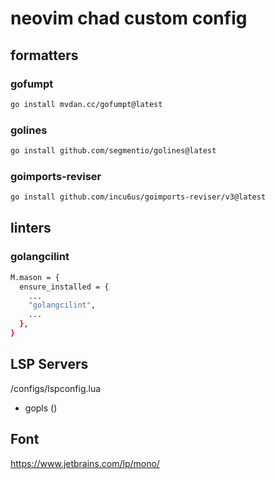 # neovim chad custom config

## formatters

### gofumpt
```sh
go install mvdan.cc/gofumpt@latest
```

### golines
```sh
go install github.com/segmentio/golines@latest
```

### goimports-reviser
```sh
go install github.com/incu6us/goimports-reviser/v3@latest
```

## linters

### golangcilint

```sh
M.mason = {
  ensure_installed = {
    ...
    "golangcilint",
    ...
  },
}

```

## LSP Servers

/configs/lspconfig.lua

- gopls ()

## Font

https://www.jetbrains.com/lp/mono/
